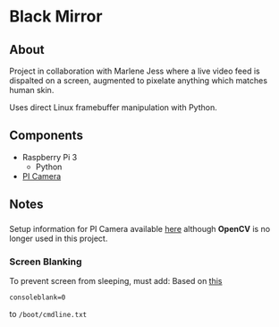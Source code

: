 # Black Mirror
## About
Project in collaboration with Marlene Jess where a live video feed is dispalted on a screen, augmented to pixelate anything which matches human skin.

Uses direct Linux framebuffer manipulation with Python.

## Components
* Raspberry Pi 3
    * Python
* [PI Camera](https://www.pyimagesearch.com/2015/03/30/accessing-the-raspberry-pi-camera-with-opencv-and-python/)

## Notes
### 
Setup information for PI Camera available [here](https://www.pyimagesearch.com/2015/03/30/accessing-the-raspberry-pi-camera-with-opencv-and-python/) although **OpenCV** is no longer used in this project.


### Screen Blanking
To prevent screen from sleeping, must add:
Based on [this](https://www.raspberrypi.org/documentation/configuration/screensaver.md)

```
consoleblank=0
```
to
`/boot/cmdline.txt`
